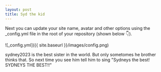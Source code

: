 ```yaml
---
layout: post
title: Syd the kid
---
```


Next you can update your site name, avatar and other options using the _config.yml file in the root of your repository (shown below :point_down:).

![_config.yml]({{ site.baseurl }}/images/config.png)

sydney2023 is the best sister in the world. But only sometomes he brother thinks that.
So next time you see him tell him to sing "Sydneys the best! SYDNEYS THE BEST!!"
